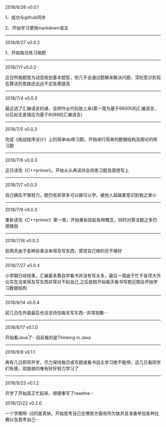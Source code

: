 2018/6/26 v0.0.1

1、成功与github同步

2、开始学习使用markdown语法

***
2018/6/27 v0.0.2

1、开始每日练习做题

***
2018/7/1 v0.0.2

近日所做题皆为动态规划基本题型，但几乎全通过题解来解决问题，深刻意识到现在算法的思路还远远不足急需提高

***
2018/7/4 v0.0.3

最近选了汇编语言的课，会把作业代码放上来(第一周为基于68000的汇编语言，以后如无差错应为基于8086的汇编语言)

***
2018/7/5 v0.0.3

完成《挑战程序设计》上的简单dp练习题，开始进行简单的数据结构及图论的练习题

***
2018/7/6 v0.0.3

近日读完《C++primer》，开始从头再读并会将练习题及感想写上

***
2018/7/7 v0.0.3

自己确实不够努力，题仍有非常多可以做可以学，被他人超越更意识到我之渺小

***
2018/7/9 v0.0.3

重新读完《C++primer》第一章，开始重新拾起各种概念，同时对算法题之多仍感微弱

***
2018/7/16 v0.0.3

前两天由于各种杂事没来得及写东西，感觉自己做的还不够好

***
2018/7/27 v0.0.4

小学期已经结束，汇编基本靠自学看书并没有写太多，最后一周由于忙于各项大作业实在没来得及写东西非常对不起自己,之后放假开始每天看书写题近期会开始学习数据结构

***
2018/8/14 v0.0.4

前几日在外面最后也没坚持住每天写东西···非常抱歉···

***
2018/8/17 v0.1.0

开始看Java了···目前看的是Thinking in Java

***
2018/9/8 v0.1.1

再有几日即将开学，尽力保持每日或写题或看书自主学习绝不能停。这几日看同学们有感，现能做的唯有好好努力学习了

***
2018/9/23 v0.1.2

开学了开始真正忙起来，顺便重写了readme···

2018/12/22 v0.2.0

一个学期呀··过的是真快，开始思考自己在哪些方面有所欠缺并且准备参加各种比赛以及思考自己···